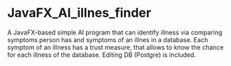 # JavaFX_AI_illnes_finder
A JavaFX-based simple AI program that can identify illness via comparing symptoms person has and symptoms of an illnes in a database. 
Each symptom of an illness has a trust measure, that allows to know the chance for each illness of the database. Editing DB (Postgre) is included.
